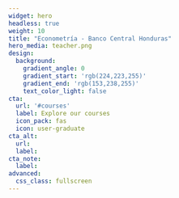 ```yaml
---
widget: hero
headless: true
weight: 10
title: "Econometría - Banco Central Honduras"
hero_media: teacher.png
design:
  background:
    gradient_angle: 0
    gradient_start: 'rgb(224,223,255)'
    gradient_end: 'rgb(153,238,255)'
    text_color_light: false
cta:
  url: '#courses'
  label: Explore our courses
  icon_pack: fas
  icon: user-graduate
cta_alt: 
  url: 
  label:
cta_note:
  label:
advanced:
  css_class: fullscreen
---
```

